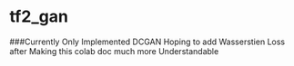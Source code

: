 # tf2_gan
###Currently Only Implemented DCGAN
Hoping to add Wasserstien Loss after Making this colab doc much more Understandable 
